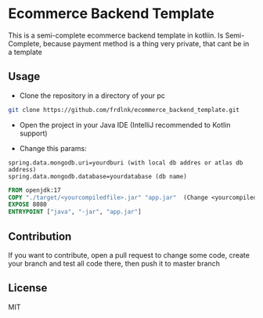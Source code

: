 # Ecommerce Backend Template

This is a semi-complete ecommerce backend template in kotliin. Is Semi-Complete, because payment method is a thing very private, that cant be in a template

## Usage

- Clone the repository in a directory of your pc

```bash
git clone https://github.com/frdlnk/ecommerce_backend_template.git
```

- Open the project in your Java IDE (IntelliJ recommended to Kotlin support)

- Change this params:

```env
spring.data.mongodb.uri=yourdburi (with local db addres or atlas db address)
spring.data.mongodb.database=yourdatabase (db name)
```

```Dockerfile
FROM openjdk:17
COPY "./target/<yourcompiledfile>.jar" "app.jar"  (Change <yourcompiledfile for the name of the .jar file in target folder when app is compiled)
EXPOSE 8080
ENTRYPOINT ["java", "-jar", "app.jar"]
```

## Contribution

If you want to contribute, open a pull request to change some code, create your branch and test all code there, then push it to master branch

## License

MIT